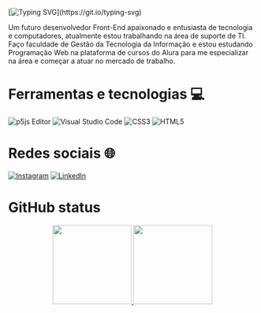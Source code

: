 [![Typing SVG](https://readme-typing-svg.herokuapp.com/?color=rgb(139,0,0)&size=32&center=true&vCenter=true&width=1000&lines=OLÁ,+BEM+VINDOS+AO+MEU+PERFIL!;+ME+CHAMO+MATHEUS+LIMA;)](https://git.io/typing-svg)


Um futuro desenvolvedor Front-End apaixonado e entusiasta de tecnologia e computadores, atualmente estou trabalhando na área de suporte de TI. Faço faculdade de Gestão da Tecnologia da Informação e estou estudando Programação Web na plataforma de cursos do Alura para me especializar na área e começar a atuar no mercado de trabalho.


# Ferramentas e tecnologias 💻
![p5js Editor](https://img.shields.io/badge/p5.js-ED225D?style=for-the-badge&logo=p5.js&logoColor=FFFFFF) ![Visual Studio Code](https://img.shields.io/badge/Visual%20Studio%20Code-0078d7.svg?style=for-the-badge&logo=visual-studio-code&logoColor=white) ![CSS3](https://img.shields.io/badge/css3-%231572B6.svg?style=for-the-badge&logo=css3&logoColor=white) ![HTML5](https://img.shields.io/badge/html5-%23E34F26.svg?style=for-the-badge&logo=html5&logoColor=white)

# Redes sociais 🌐

[![Instagram](https://img.shields.io/badge/Instagram-%23E4405F.svg?logo=Instagram&logoColor=white)](https://instagram.com/matheusdesantana11) [![LinkedIn](https://img.shields.io/badge/LinkedIn-%230077B5.svg?logo=linkedin&logoColor=white)](https://linkedin.com/in/matheus-de-lima-860954293) 

# GitHub status
<p align="center">
  <a href="https://github.com/YanWallas">
    <img height="160em" src="https://github-readme-stats-sigma-five.vercel.app/api?username=MatheusLimaa1&show_icons=true&include_all_commits=true&count_private=false&title_color=6954e3&icon_color=ccbb00&text_color=c9d1d9&bg_color=0d1117"/>
    <img height="160em" src="https://github-readme-stats-sigma-five.vercel.app/api/top-langs/?username=MatheusLimaa1&layout=compact&langs_count=7&title_color=6954e3&icon_color=ccbb00&text_color=c9d1d9&bg_color=0d1117"/>
  </a>
</p>


